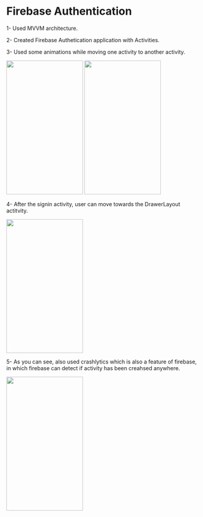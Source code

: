 # Firebase Authentication
1- Used MVVM architecture.

2- Created Firebase Authetication application with Activities.

3- Used some animations while moving one activity to another activity.


<img src = "https://user-images.githubusercontent.com/69538996/168417683-6f1a9195-567f-4b47-8757-ba2830a95d05.jpeg" width="200" height="350">

<img src = "https://user-images.githubusercontent.com/69538996/168418087-9e72edcc-05df-4c48-a17b-21f23a724569.jpeg" width="200" height="350">


4- After the signin activity, user can move towards the DrawerLayout actitvity. 


<img src = "https://user-images.githubusercontent.com/69538996/168421558-4fba1510-df49-48b1-93cb-5cc017fa1f5e.jpeg" width="200" height="350">


5- As you can see, also used crashlytics which is also a feature of firebase, in which firebase can detect if activity has been creahsed anywhere.

<img src = "https://user-images.githubusercontent.com/69538996/168421554-a311a6af-1ae7-41bc-883e-48e67870521a.jpeg" width="200" height="350">   


